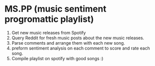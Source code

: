 # MS.PP (music sentiment progromattic playlist)

1. Get new music releases from Spotify
2. Query Reddit for fresh music posts about the new music releases.
3. Parse comments and arrange them with each new song.
4. preform sentiment analysis on each comment to score and rate each song.
5. Compile playlist on spotify with good songs :)
